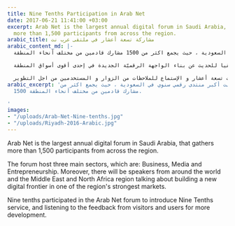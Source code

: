 ```yaml
---
title: Nine Tenths Participation in Arab Net
date: 2017-06-21 11:41:00 +03:00
excerpt: Arab Net is the largest annual digital forum in Saudi Arabia, that gathers
  more than 1,500 participants from across the region.
arabic_title: مشاركة تسعة أعشار في ملتقى عرب نت
arabic_content_md: |-
  ملتقى عرب نت أكبر منتدى رقمي سنوي في السعودية ، حيث يجمع اكثر من 1500 مشارك قادمين من مختلف أنحاء المنطقة.

  يستضيف الملتقى ثلاثة مسارات رئيسيّة هي: الأعمال والإعلام وريادة الأعمال، مع وجود متحدّثين من جميع أنحاء العالم ومنطقة الشرق الأوسط وشمال أفريقيا للحديث عن بناء الواجهة الرقميّة الجديدة في إحدى أقوى أسواق المنطقة.

  شاركت تسعة أعشار في ملتقى عرب نت للتعريف بخدمات تسعة أعشار و الإستماع للملاحظات من الزوار و المستخدمين من اجل التطوير.
arabic_excerpt: 'ملتقى عرب نت أكبر منتدى رقمي سنوي في السعودية ، حيث يجمع اكثر من
  1500 مشارك قادمين من مختلف أنحاء المنطقة.

'
images:
- "/uploads/Arab-Net-Nine-tenths.jpg"
- "/uploads/Riyadh-2016-Arabic.jpg"
---
```


Arab Net is the largest annual digital forum in Saudi Arabia, that gathers more than 1,500 participants from across the region.

The forum host three main sectors, which are: Business, Media and Entrepreneurship. Moreover, there will be speakers from around the world and the Middle East and North Africa region talking about building a new digital frontier in one of the region's strongest markets.

Nine tenths participated in the Arab Net forum to introduce Nine Tenths service, and listening to the feedback from visitors and users for more development.